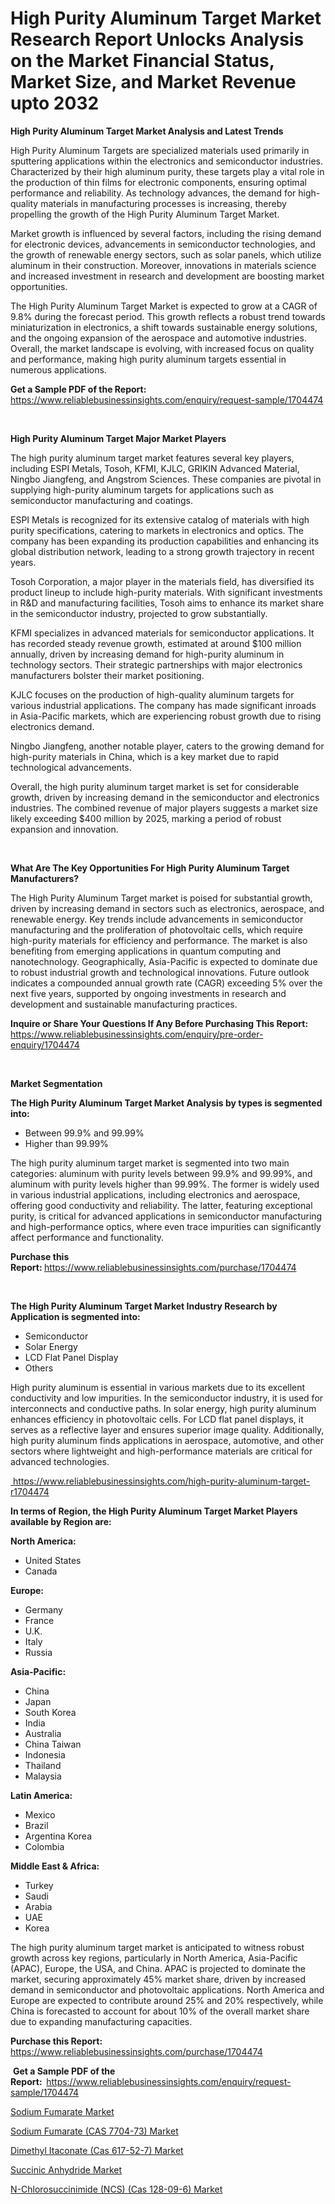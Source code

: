 <p><h1>High Purity Aluminum Target Market Research Report Unlocks Analysis on the Market Financial Status, Market Size, and Market Revenue upto 2032</h1></p><p><strong>High Purity Aluminum Target Market Analysis and Latest Trends</strong></p>
<p><p>High Purity Aluminum Targets are specialized materials used primarily in sputtering applications within the electronics and semiconductor industries. Characterized by their high aluminum purity, these targets play a vital role in the production of thin films for electronic components, ensuring optimal performance and reliability. As technology advances, the demand for high-quality materials in manufacturing processes is increasing, thereby propelling the growth of the High Purity Aluminum Target Market.</p><p>Market growth is influenced by several factors, including the rising demand for electronic devices, advancements in semiconductor technologies, and the growth of renewable energy sectors, such as solar panels, which utilize aluminum in their construction. Moreover, innovations in materials science and increased investment in research and development are boosting market opportunities.</p><p>The High Purity Aluminum Target Market is expected to grow at a CAGR of 9.8% during the forecast period. This growth reflects a robust trend towards miniaturization in electronics, a shift towards sustainable energy solutions, and the ongoing expansion of the aerospace and automotive industries. Overall, the market landscape is evolving, with increased focus on quality and performance, making high purity aluminum targets essential in numerous applications.</p></p>
<p><strong>Get a Sample PDF of the Report:&nbsp;</strong> <a href="https://www.reliablebusinessinsights.com/enquiry/request-sample/1704474?utm_campaign=950&utm_medium=2&utm_source=Github&utm_content=ia&utm_term=09012025&utm_id=high-purity-aluminum-target">https://www.reliablebusinessinsights.com/enquiry/request-sample/1704474</a></p>
<p>&nbsp;</p>
<p><strong>High Purity Aluminum Target Major Market Players</strong></p>
<p><p>The high purity aluminum target market features several key players, including ESPI Metals, Tosoh, KFMI, KJLC, GRIKIN Advanced Material, Ningbo Jiangfeng, and Angstrom Sciences. These companies are pivotal in supplying high-purity aluminum targets for applications such as semiconductor manufacturing and coatings.</p><p>ESPI Metals is recognized for its extensive catalog of materials with high purity specifications, catering to markets in electronics and optics. The company has been expanding its production capabilities and enhancing its global distribution network, leading to a strong growth trajectory in recent years.</p><p>Tosoh Corporation, a major player in the materials field, has diversified its product lineup to include high-purity materials. With significant investments in R&D and manufacturing facilities, Tosoh aims to enhance its market share in the semiconductor industry, projected to grow substantially.</p><p>KFMI specializes in advanced materials for semiconductor applications. It has recorded steady revenue growth, estimated at around $100 million annually, driven by increasing demand for high-purity aluminum in technology sectors. Their strategic partnerships with major electronics manufacturers bolster their market positioning.</p><p>KJLC focuses on the production of high-quality aluminum targets for various industrial applications. The company has made significant inroads in Asia-Pacific markets, which are experiencing robust growth due to rising electronics demand.</p><p>Ningbo Jiangfeng, another notable player, caters to the growing demand for high-purity materials in China, which is a key market due to rapid technological advancements.</p><p>Overall, the high purity aluminum target market is set for considerable growth, driven by increasing demand in the semiconductor and electronics industries. The combined revenue of major players suggests a market size likely exceeding $400 million by 2025, marking a period of robust expansion and innovation.</p></p>
<p>&nbsp;</p>
<p><strong>What Are The Key Opportunities For High Purity Aluminum Target Manufacturers?</strong></p>
<p><p>The High Purity Aluminum Target market is poised for substantial growth, driven by increasing demand in sectors such as electronics, aerospace, and renewable energy. Key trends include advancements in semiconductor manufacturing and the proliferation of photovoltaic cells, which require high-purity materials for efficiency and performance. The market is also benefiting from emerging applications in quantum computing and nanotechnology. Geographically, Asia-Pacific is expected to dominate due to robust industrial growth and technological innovations. Future outlook indicates a compounded annual growth rate (CAGR) exceeding 5% over the next five years, supported by ongoing investments in research and development and sustainable manufacturing practices.</p></p>
<p><strong>Inquire or Share Your Questions If Any Before Purchasing This Report:</strong> <a href="https://www.reliablebusinessinsights.com/enquiry/pre-order-enquiry/1704474?utm_campaign=950&utm_medium=2&utm_source=Github&utm_content=ia&utm_term=09012025&utm_id=high-purity-aluminum-target">https://www.reliablebusinessinsights.com/enquiry/pre-order-enquiry/1704474</a></p>
<p>&nbsp;</p>
<p><strong>Market Segmentation</strong></p>
<p><strong>The High Purity Aluminum Target Market Analysis by types is segmented into:</strong></p>
<p><ul><li>Between 99.9% and 99.99%</li><li>Higher than 99.99%</li></ul></p>
<p><p>The high purity aluminum target market is segmented into two main categories: aluminum with purity levels between 99.9% and 99.99%, and aluminum with purity levels higher than 99.99%. The former is widely used in various industrial applications, including electronics and aerospace, offering good conductivity and reliability. The latter, featuring exceptional purity, is critical for advanced applications in semiconductor manufacturing and high-performance optics, where even trace impurities can significantly affect performance and functionality.</p></p>
<p><strong>Purchase this Report:&nbsp;</strong><a href="https://www.reliablebusinessinsights.com/purchase/1704474?utm_campaign=950&utm_medium=2&utm_source=Github&utm_content=ia&utm_term=09012025&utm_id=high-purity-aluminum-target">https://www.reliablebusinessinsights.com/purchase/1704474</a></p>
<p>&nbsp;</p>
<p><strong>The High Purity Aluminum Target Market Industry Research by Application is segmented into:</strong></p>
<p><ul><li>Semiconductor</li><li>Solar Energy</li><li>LCD Flat Panel Display</li><li>Others</li></ul></p>
<p><p>High purity aluminum is essential in various markets due to its excellent conductivity and low impurities. In the semiconductor industry, it is used for interconnects and conductive paths. In solar energy, high purity aluminum enhances efficiency in photovoltaic cells. For LCD flat panel displays, it serves as a reflective layer and ensures superior image quality. Additionally, high purity aluminum finds applications in aerospace, automotive, and other sectors where lightweight and high-performance materials are critical for advanced technologies.</p></p>
<p><a href="https://www.reliablebusinessinsights.com/high-purity-aluminum-target-r1704474?utm_campaign=950&utm_medium=2&utm_source=Github&utm_content=ia&utm_term=09012025&utm_id=high-purity-aluminum-target">&nbsp;https://www.reliablebusinessinsights.com/high-purity-aluminum-target-r1704474</a></p>
<p><strong>In terms of Region, the High Purity Aluminum Target Market Players available by Region are:</strong></p>
<p>
    <p> <strong> North America: </strong>
        <ul>
            <li>United States</li>
            <li>Canada</li>
        </ul>
        </p> 
    <p> <strong> Europe: </strong>
        <ul>
            <li>Germany</li>
            <li>France</li>
            <li>U.K.</li>
            <li>Italy</li>
            <li>Russia</li>
        </ul>
        </p> 
    <p> <strong> Asia-Pacific: </strong>
        <ul>
            <li>China</li>
            <li>Japan</li>
            <li>South Korea</li>
            <li>India</li>
            <li>Australia</li>
            <li>China Taiwan</li>
            <li>Indonesia</li>
            <li>Thailand</li>
            <li>Malaysia</li>
        </ul>
        </p> 
    <p> <strong> Latin America: </strong>
        <ul>
            <li>Mexico</li>
            <li>Brazil</li>
            <li>Argentina Korea</li>
            <li>Colombia</li>
        </ul>
        </p> 
    <p> <strong> Middle East & Africa: </strong>
        <ul>
            <li>Turkey</li>
            <li>Saudi</li>
            <li>Arabia</li>
            <li>UAE</li>
            <li>Korea</li>
        </ul>
    </p>
    </p>
<p><p>The high purity aluminum target market is anticipated to witness robust growth across key regions, particularly in North America, Asia-Pacific (APAC), Europe, the USA, and China. APAC is projected to dominate the market, securing approximately 45% market share, driven by increased demand in semiconductor and photovoltaic applications. North America and Europe are expected to contribute around 25% and 20% respectively, while China is forecasted to account for about 10% of the overall market share due to expanding manufacturing capacities.</p></p>
<p><strong>Purchase this Report: </strong><a href="https://www.reliablebusinessinsights.com/purchase/1704474?utm_campaign=950&utm_medium=2&utm_source=Github&utm_content=ia&utm_term=09012025&utm_id=high-purity-aluminum-target">https://www.reliablebusinessinsights.com/purchase/1704474</a></p>
<p>&nbsp;<strong>Get a Sample PDF of the Report:&nbsp;&nbsp;</strong><a href="https://www.reliablebusinessinsights.com/enquiry/request-sample/1704474?utm_campaign=950&utm_medium=2&utm_source=Github&utm_content=ia&utm_term=09012025&utm_id=high-purity-aluminum-target">https://www.reliablebusinessinsights.com/enquiry/request-sample/1704474</a></p>
<p><strong></strong></p>
<p><p><a href="https://github.com/lashaunm5st/Market-Research-Report-List-1/blob/main/sodium-fumarate-market.md?utm_campaign=950&utm_medium=2&utm_source=Github&utm_content=ia&utm_term=09012025&utm_id=high-purity-aluminum-target">Sodium Fumarate Market</a></p><p><a href="https://github.com/osbornrdaflalo/Market-Research-Report-List-1/blob/main/sodium-fumarate-cas-7704-73-market.md?utm_campaign=950&utm_medium=2&utm_source=Github&utm_content=ia&utm_term=09012025&utm_id=high-purity-aluminum-target">Sodium Fumarate (CAS 7704-73) Market</a></p><p><a href="https://github.com/kimberjam0i/Market-Research-Report-List-1/blob/main/dimethyl-itaconate-cas-617-52-7-market.md?utm_campaign=950&utm_medium=2&utm_source=Github&utm_content=ia&utm_term=09012025&utm_id=high-purity-aluminum-target">Dimethyl Itaconate (Cas 617-52-7) Market</a></p><p><a href="https://github.com/antonioc6hal/Market-Research-Report-List-1/blob/main/succinic-anhydride-market.md?utm_campaign=950&utm_medium=2&utm_source=Github&utm_content=ia&utm_term=09012025&utm_id=high-purity-aluminum-target">Succinic Anhydride Market</a></p><p><a href="https://github.com/hammelximalschid/Market-Research-Report-List-1/blob/main/n-chlorosuccinimide-ncs-cas-128-09-6-market.md?utm_campaign=950&utm_medium=2&utm_source=Github&utm_content=ia&utm_term=09012025&utm_id=high-purity-aluminum-target">N-Chlorosuccinimide (NCS) (Cas 128-09-6) Market</a></p></p>